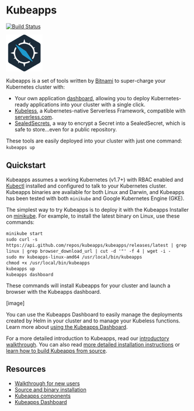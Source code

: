 # Kubeapps

[![Build Status](https://travis-ci.org/kubeapps/kubeapps.svg?branch=master)](https://travis-ci.org/kubeapps/kubeapps)

<img src="./img/logo.png" width="100">

Kubeapps is a set of tools written by [Bitnami](https://bitnami.com) to super-charge your Kubernetes cluster with:
 * Your own application [dashboard](https://kubeapps.com/), allowing you to deploy Kubernetes-ready applications into your cluster with a single click.
 * [Kubeless](http://kubeless.io/), a Kubernetes-native Serverless Framework, compatible with [serverless.com](https://serverless.com).
 * [SealedSecrets](https://github.com/bitnami/sealed-secrets), a way to encrypt a Secret into a SealedSecret, which is safe to store...even for a public repository. 

These tools are easily deployed into your cluster with just one command: ```kubeapps up``` 

## Quickstart

Kubeapps assumes a working Kubernetes (v1.7+) with RBAC enabled and [Kubectl](https://kubernetes.io/docs/tasks/tools/install-kubectl/) installed and configured to talk to your Kubernetes cluster. Kubeapps binaries are available for both Linux and Darwin, and Kubeapps has been tested with both `minikube` and Google Kubernetes Engine (GKE).

The simplest way to try Kubeapps is to deploy it with the Kubeapps Installer on [minikube](https://github.com/kubernetes/minikube). For example, to install the latest binary on Linux, use these commands:

```
minikube start
sudo curl -s https://api.github.com/repos/kubeapps/kubeapps/releases/latest | grep linux | grep browser_download_url | cut -d '"' -f 4 | wget -i -
sudo mv kubeapps-linux-amd64 /usr/local/bin/kubeapps
chmod +x /usr/local/bin/kubeapps
kubeapps up
kubeapps dashboard
```

These commands will install Kubeapps for your cluster and launch a browser with the Kubeapps dashboard.

[image]

You can use the Kubeapps Dashboard to easily manage the deployments created by Helm in your cluster and to manage your Kubeless functions. Learn more about [using the Kubeapps Dashboard]().

For a more detailed introduction to Kubeapps, read our [introductory walkthrough](docs/get-started.md). You can also read [more detailed installation instructions](docs/install.md) or [learn how to build Kubeapps from source](docs/install.md).

## Resources

- [Walkthrough for new users](docs/get-started.md)
- [Source and binary installation](docs/install.md)
- [Kubeapps components](docs/components.md)
- [Kubeapps Dashboard](docs/dashboard.md)